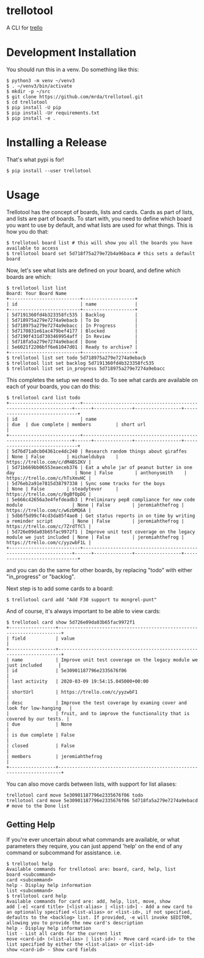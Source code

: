 trellotool
==========
A CLI for [trello](https://trello.com/)

Development Installation
========================

You should run this in a venv. Do something like this:

```
$ python3 -m venv ~/venv3
$ . ~/venv3/bin/activate
$ mkdir -p ~/src
$ git clone https://github.com/mrda/trellotool.git
$ cd trellotool
$ pip install -U pip
$ pip install -Ur requirements.txt
$ pip install -e .
```

Installing a Release
====================

That's what pypi is for!

```
$ pip install --user trellotool
```

Usage
=====
Trellotool has the concept of boards, lists and cards.  Cards as part of lists, and lists are part of boards.  To start with, you need to define which board you want to use by default, and what lists are used for what things.  This is how you do that:
```
$ trellotool board list # this will show you all the boards you have available to access
$ trellotool board set 5d718f75a279e72b4a96baca # this sets a default board
```
Now, let's see what lists are defined on your board, and define which boards are which:
```
$ trellotool list list
Board: Your Board Name
+--------------------------+-------------------+
| id                       | name              |
+--------------------------+-------------------+
| 5d7191360fd4b323358fc535 | Backlog           |
| 5d718975a279e7274a9ebacb | To Do             |
| 5d718975a279e7274a9ebacc | In Progress       |
| 5d7170831e61ac479bef4177 | Blocked           |
| 5d7190f431d7303469954aff | In Review         |
| 5d718fa5a279e7274a9ebacd | Done              |
| 5e6021f2206bff6e61047d01 | Ready to archive? |
+--------------------------+-------------------+
$ trellotool list set todo 5d718975a279e7274a9ebacb
$ trellotool list set backlog 5d7191360fd4b323358fc535
$ trellotool list set in_progress 5d718975a279e7274a9ebacc
```
This completes the setup we need to do.  To see what cards are available on each of your boards, you can do this:
```
$ trellotool card list todo
+--------------------------+------------------------------------------------------------------+------+--------------+-----------------+-------------------------------+
| id                       | name                                                             | due  | due complete | members         | short url                     |
+--------------------------+------------------------------------------------------------------+------+--------------+-----------------+-------------------------------+
| 5d76d71a0cb04361ce4dc240 | Research random things about giraffes                            | None | False        | michaeldubya    | https://trello.com/c/dM4BSIKV |
| 5d71b669bb06553eaeceb376 | Eat a whole jar of peanut butter in one day                      | None | False        | anthonysmith    | https://trello.com/c/hTsXmvHC |
| 5d76eb2a91e7815d38797338 | Sync some tracks for the boys                                    | None | False        | steadytevor     | https://trello.com/c/0gBfOpDG |
| 5e666c42656a3e4fefdeadb3 | Preliminary pep8 compliance for new code module                  | None | False        | jeremiahthefrog | https://trello.com/c/w6zbMQ6A |
| 5db6f5d99cf4cd3da85f4ae8 | Get status reports in on time by writing a reminder script       | None | False        | jeremiahthefrog | https://trello.com/c/7ZrdTfCl |
| 5d726e09da03b65fac9972f1 | Improve unit test coverage on the legacy module we just included | None | False        | jeremiahthefrog | https://trello.com/c/yyzwbF1L |
+--------------------------+------------------------------------------------------------------+------+--------------+-----------------+-------------------------------+
```
and you can do the same for other boards, by replacing "todo" with either "in_progress" or "backlog".

Next step is to add some cards to a board:
```
$ trellotool card add "Add F30 support to mongrel-punt"
```

And of course, it's always important to be able to view cards:
```
$ trellotool card show 5d726e09da03b65fac9972f1
+-----------------+-----------------------------------------------------------------------+
| field           | value                                                                 |
+-----------------+-----------------------------------------------------------------------+
| name            | Improve unit test coverage on the legacy module we just included      |
| id              | 5e30901187796e2335676f06                                              |
| last activity   | 2020-03-09 19:54:15.045000+00:00                                      |
| shortUrl        | https://trello.com/c/yyzwbF1                                          |
| desc            | Improve the test coverage by examing cover and look for low-hanging   |
|                 | fruit, and to improve the functionality that is covered by our tests. |
| due             | None                                                                  |
| is due complete | False                                                                 |
| closed          | False                                                                 |
| members         | jeremiahthefrog                                                       |
+-----------------+-----------------------------------------------------------------------+
```
You can also move cards between lists, with support for list aliases:
```
trellotool card move 5e30901187796e2335676f06 todo
trellotool card move 5e30901187796e2335676f06 5d718fa5a279e7274a9ebacd # move to the Done list
```
Getting Help
------------
If you're ever uncertain about what commands are available, or what parameters they require, you can just append 'help' on the end of any command or subcommand for assistance.  i.e.
```
$ trellotool help
Available commands for trellotool are: board, card, help, list
board <subcommand>
card <subcommand>
help - Display help information
list <subcommand>
$ trellotool card help
Available commands for card are: add, help, list, move, show
add [-e] <card title> [<list-alias> | <list-id>] - Add a new card to an optionally specified <list-alias> or <list-id>, if not specified, defaults to the <backlog> list. If provided, -e will invoke $EDITOR, allowing you to provide the new card's description
help - Display help information
list - List all cards for the current list
move <card-id> (<list-alias> | list-id>) - Move card <card-id> to the list specified by either the <list-alias> or <list-id>
show <card-id> - Show card fields
```
